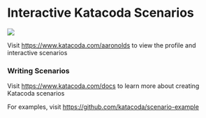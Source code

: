 # Interactive Katacoda Scenarios

[![](http://shields.katacoda.com/katacoda/aaronolds/count.svg)](https://www.katacoda.com/aaronolds "Get your profile on Katacoda.com")

Visit https://www.katacoda.com/aaronolds to view the profile and interactive scenarios

### Writing Scenarios
Visit https://www.katacoda.com/docs to learn more about creating Katacoda scenarios

For examples, visit https://github.com/katacoda/scenario-example
